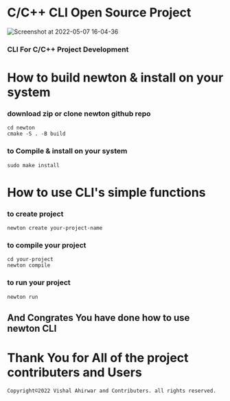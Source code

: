 # C/C++ CLI Open Source Project
![Screenshot at 2022-05-07 16-04-36](https://user-images.githubusercontent.com/73791462/167250760-042eb5da-8b99-4531-ad67-07411492095a.png)

### CLI For C/C++ Project Development

# How to build newton & install on your system
### download zip or clone newton github repo
```
cd newton
cmake -S . -B build
```
### to Compile & install on your system
```
sudo make install
```
# How to use CLI's simple functions
### to create project
```
newton create your-project-name
```
### to compile your project
```
cd your-project
newton compile
```
### to run your project
```
newton run
```
## And Congrates You have done how to use newton CLI
# Thank You for All of the project contributers and Users
```
Copyright©2022 Vishal Ahirwar and Contributers. all rights reserved.
```
